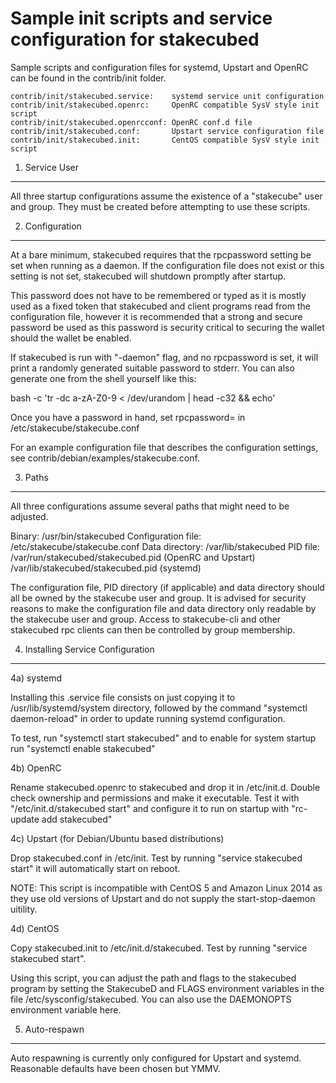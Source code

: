 Sample init scripts and service configuration for stakecubed
==========================================================

Sample scripts and configuration files for systemd, Upstart and OpenRC
can be found in the contrib/init folder.

    contrib/init/stakecubed.service:    systemd service unit configuration
    contrib/init/stakecubed.openrc:     OpenRC compatible SysV style init script
    contrib/init/stakecubed.openrcconf: OpenRC conf.d file
    contrib/init/stakecubed.conf:       Upstart service configuration file
    contrib/init/stakecubed.init:       CentOS compatible SysV style init script

1. Service User
---------------------------------

All three startup configurations assume the existence of a "stakecube" user
and group.  They must be created before attempting to use these scripts.

2. Configuration
---------------------------------

At a bare minimum, stakecubed requires that the rpcpassword setting be set
when running as a daemon.  If the configuration file does not exist or this
setting is not set, stakecubed will shutdown promptly after startup.

This password does not have to be remembered or typed as it is mostly used
as a fixed token that stakecubed and client programs read from the configuration
file, however it is recommended that a strong and secure password be used
as this password is security critical to securing the wallet should the
wallet be enabled.

If stakecubed is run with "-daemon" flag, and no rpcpassword is set, it will
print a randomly generated suitable password to stderr.  You can also
generate one from the shell yourself like this:

bash -c 'tr -dc a-zA-Z0-9 < /dev/urandom | head -c32 && echo'

Once you have a password in hand, set rpcpassword= in /etc/stakecube/stakecube.conf

For an example configuration file that describes the configuration settings,
see contrib/debian/examples/stakecube.conf.

3. Paths
---------------------------------

All three configurations assume several paths that might need to be adjusted.

Binary:              /usr/bin/stakecubed
Configuration file:  /etc/stakecube/stakecube.conf
Data directory:      /var/lib/stakecubed
PID file:            /var/run/stakecubed/stakecubed.pid (OpenRC and Upstart)
                     /var/lib/stakecubed/stakecubed.pid (systemd)

The configuration file, PID directory (if applicable) and data directory
should all be owned by the stakecube user and group.  It is advised for security
reasons to make the configuration file and data directory only readable by the
stakecube user and group.  Access to stakecube-cli and other stakecubed rpc clients
can then be controlled by group membership.

4. Installing Service Configuration
-----------------------------------

4a) systemd

Installing this .service file consists on just copying it to
/usr/lib/systemd/system directory, followed by the command
"systemctl daemon-reload" in order to update running systemd configuration.

To test, run "systemctl start stakecubed" and to enable for system startup run
"systemctl enable stakecubed"

4b) OpenRC

Rename stakecubed.openrc to stakecubed and drop it in /etc/init.d.  Double
check ownership and permissions and make it executable.  Test it with
"/etc/init.d/stakecubed start" and configure it to run on startup with
"rc-update add stakecubed"

4c) Upstart (for Debian/Ubuntu based distributions)

Drop stakecubed.conf in /etc/init.  Test by running "service stakecubed start"
it will automatically start on reboot.

NOTE: This script is incompatible with CentOS 5 and Amazon Linux 2014 as they
use old versions of Upstart and do not supply the start-stop-daemon uitility.

4d) CentOS

Copy stakecubed.init to /etc/init.d/stakecubed. Test by running "service stakecubed start".

Using this script, you can adjust the path and flags to the stakecubed program by
setting the StakecubeD and FLAGS environment variables in the file
/etc/sysconfig/stakecubed. You can also use the DAEMONOPTS environment variable here.

5. Auto-respawn
-----------------------------------

Auto respawning is currently only configured for Upstart and systemd.
Reasonable defaults have been chosen but YMMV.
